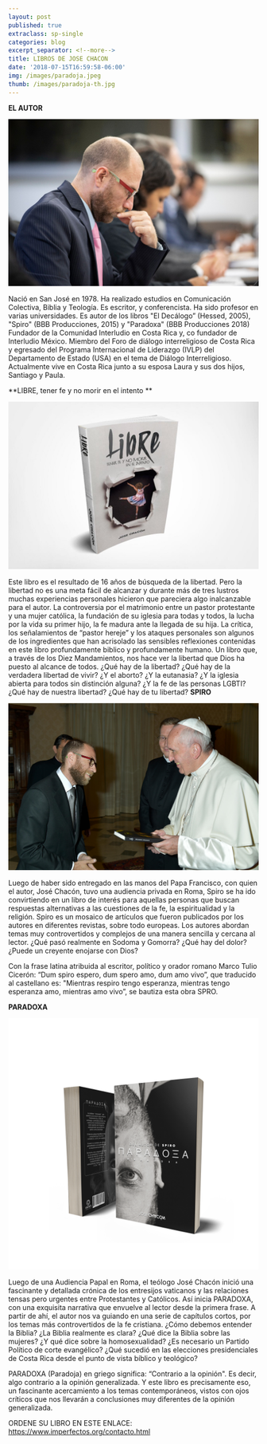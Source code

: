 ```yaml
---
layout: post
published: true
extraclass: sp-single
categories: blog
excerpt_separator: <!--more-->
title: LIBROS DE JOSE CHACON
date: '2018-07-15T16:59:58-06:00'
img: /images/paradoja.jpeg
thumb: /images/paradoja-th.jpg
---
```

**EL AUTOR**

![](/images/aba3e4e6-c7fd-406d-8de0-2775a4810494.jpg)

Nació en San José en 1978. Ha realizado estudios en Comunicación Colectiva, Biblia y Teología.  Es escritor, y conferencista. Ha sido profesor en varias universidades. Es autor de los libros "El Decálogo” (Hessed, 2005), "Spiro" (BBB Producciones, 2015) y "Paradoxa" (BBB Producciones 2018) Fundador de la Comunidad Interludio en Costa Rica y, co fundador de Interludio México. Miembro del Foro de diálogo interreligioso de Costa Rica y egresado del Programa Internacional de Liderazgo (IVLP) del Departamento de Estado (USA) en el tema de Diálogo Interreligioso.  Actualmente vive en Costa Rica junto a su esposa Laura y sus dos hijos, Santiago y Paula.



**LIBRE, tener fe y no morir en el intento **



![](/images/bc5e5b1c-30a0-4347-bce3-de077433bdaa.jpg)

Este libro es el resultado de 16 años de búsqueda de la libertad.  Pero la libertad no es una meta fácil de alcanzar y durante más de tres lustros muchas experiencias personales hicieron que pareciera algo inalcanzable para el autor.  La controversia por el matrimonio entre un pastor protestante y una mujer católica, la fundación de su iglesia para todas y todos, la lucha por la vida su primer hijo,  la fe madura ante la llegada de su hija. La crítica, los señalamientos de “pastor hereje” y los ataques personales son algunos de los ingredientes que han acrisolado las sensibles reflexiones contenidas en este libro profundamente biblico y profundamente humano. Un libro que, a través de los Diez Mandamientos, nos hace ver la libertad que Dios ha puesto al alcance de todos.  ¿Qué hay de la libertad? ¿Qué hay de la verdadera libertad de vivir? ¿Y el aborto? ¿Y la eutanasia? ¿Y la iglesia abierta para todos sin distinción alguna? ¿Y la fe de las personas LGBTI? ¿Qué hay de nuestra libertad? ¿Qué hay de tu libertad?
**SPIRO**

![](/images/01285_06102016.jpg)

Luego de haber sido entregado en las manos del Papa Francisco, con quien el autor, José Chacón, tuvo una audiencia privada en Roma, Spiro se ha ido convirtiendo en un libro de interés para aquellas personas que buscan respuestas alternativas a las cuestiones de la fe, la espiritualidad y la religión. Spiro es un mosaico de artículos que fueron publicados por los autores en diferentes revistas, sobre todo europeas. Los autores abordan temas muy controvertidos y complejos de una manera sencilla y cercana al lector. ¿Qué pasó realmente en Sodoma y Gomorra? ¿Qué hay del dolor? ¿Puede un creyente enojarse con Dios? 

Con la frase latina atribuida al escritor, político y orador romano Marco Tulio Cicerón: “Dum spiro espero, dum spero amo, dum amo vivo”, que traducido al castellano es: "Mientras respiro tengo esperanza, mientras tengo esperanza amo, mientras amo vivo”, se bautiza esta obra SPRO. 

**PARADOXA**

![](/images/libro-1.png)

Luego de una Audiencia Papal en Roma, el teólogo José Chacón inició una fascinante y detallada crónica de los entresijos vaticanos y las relaciones tensas pero urgentes entre Protestantes y Católicos. Así inicia PARADOXA, con una exquisita narrativa que envuelve al lector desde la primera frase. A partir de ahí, el autor nos va guiando en una serie de capítulos cortos, por los temas más controvertidos de la fe cristiana. ¿Cómo debemos entender la Biblia? ¿La Biblia realmente es clara? ¿Qué dice la Biblia sobre las mujeres? ¿Y qué dice sobre la homosexualidad? ¿Es necesario un Partido Político de corte evangélico? ¿Qué sucedió en las elecciones presidenciales de Costa Rica desde el punto de vista bíblico y teológico?

PARADOXA (Paradoja) en griego significa: “Contrario a la opinión". Es decir, algo contrario a la opinión generalizada. Y este libro es precisamente eso, un fascinante acercamiento a los temas contemporáneos, vistos con ojos críticos que nos llevarán a conclusiones muy diferentes de la opinión generalizada.

ORDENE SU LIBRO EN ESTE ENLACE: https://www.imperfectos.org/contacto.html
